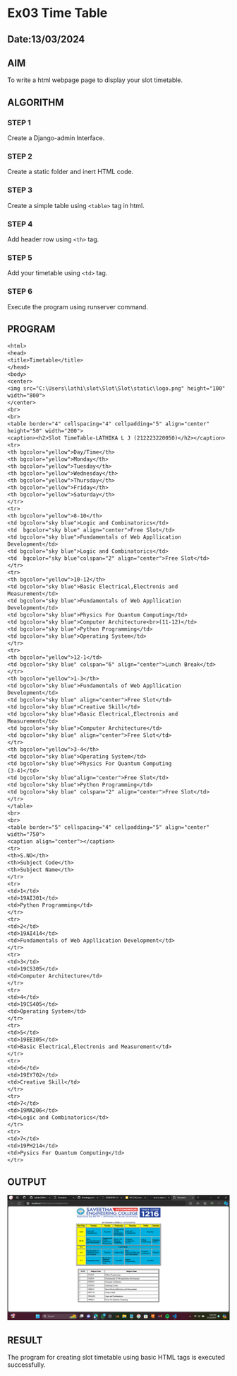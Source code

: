 # Ex03 Time Table
## Date:13/03/2024

## AIM
To write a html webpage page to display your slot timetable.

## ALGORITHM
### STEP 1
Create a Django-admin Interface.

### STEP 2
Create a static folder and inert HTML code.

### STEP 3
Create a simple table using ```<table>``` tag in html.

### STEP 4
Add header row using ```<th>``` tag.

### STEP 5
Add your timetable using ```<td>``` tag.

### STEP 6
Execute the program using runserver command.

## PROGRAM
```
<html>
<head>
<title>Timetable</title>
</head>
<body>
<center>
<img src="C:\Users\lathi\slot\Slot\Slot\static\logo.png" height="100" width="800">
</center>
<br>
<br>
<table border="4" cellspacing="4" cellpadding="5" align="center" height="50" width="200">
<caption><h2>Slot TimeTable-LATHIKA L J (212223220050)</h2></caption>
<tr>
<th bgcolor="yellow">Day/Time</th>
<th bgcolor="yellow">Monday</th>
<th bgcolor="yellow">Tuesday</th>
<th bgcolor="yellow">Wednesday</th>
<th bgcolor="yellow">Thursday</th>
<th bgcolor="yellow">Friday</th>
<th bgcolor="yellow">Saturday</th>
</tr>
<tr>
<th bgcolor="yellow">8-10</th>
<td bgcolor="sky blue">Logic and Combinatorics</td>
<td  bgcolor="sky blue" align="center">Free Slot</td>
<td bgcolor="sky blue">Fundamentals of Web Appllication Development</td>
<td bgcolor="sky blue">Logic and Combinatorics</td>
<td  bgcolor="sky blue"colspan="2" align="center">Free Slot</td>
</tr>
<tr>
<th bgcolor="yellow">10-12</th>
<td bgcolor="sky blue">Basic Electrical,Electronis and Measurement</td>
<td bgcolor="sky blue">Fundamentals of Web Appllication Development</td>
<td bgcolor="sky blue">Physics For Quantum Computing</td>
<td bgcolor="sky blue">Computer Architecture<br>(11-12)</td>
<td bgcolor="sky blue">Python Programming</td>
<td bgcolor="sky blue">Operating System</td>
</tr>
<tr>
<th bgcolor="yellow">12-1</td>
<td bgcolor="sky blue" colspan="6" align="center">Lunch Break</td>
</tr>
<th bgcolor="yellow">1-3</th>
<td bgcolor="sky blue">Fundamentals of Web Appllication Development</td>
<td bgcolor="sky blue" align="center">Free Slot</td>
<td bgcolor="sky blue">Creative Skill</td>
<td bgcolor="sky blue">Basic Electrical,Electronis and Measurement</td>
<td bgcolor="sky blue">Computer Architecture</td>
<td bgcolor="sky blue" align="center">Free Slot</td>
</tr>
<th bgcolor="yellow">3-4</th>
<td bgcolor="sky blue">Operating System</td>
<td bgcolor="sky blue">Physics For Quantum Computing
(3-4)</td>
<td bgcolor="sky blue"align="center">Free Slot</td>
<td bgcolor="sky blue">Python Programming</td>
<td bgcolor="sky blue" colspan="2" align="center">Free Slot</td>
</tr>
</table>
<br>
<br>
<table border="5" cellspacing="4" cellpadding="5" align="center" width="750">
<caption align="center"></caption>
<tr>
<th>S.NO</th>
<th>Subject Code</th>
<th>Subject Name</th>
</tr>
<tr>
<td>1</td>
<td>19AI301</td>
<td>Python Programming</td>
</tr>
<tr>
<td>2</td>
<td>19AI414</td>
<td>Fundamentals of Web Appllication Development</td>
</tr>
<tr>
<td>3</td>
<td>19CS305</td>
<td>Computer Architecture</td>
</tr>
<tr>
<td>4</td>
<td>19CS405</td>
<td>Operating System</td>
</tr>
<tr>
<td>5</td>
<td>19EE305</td>
<td>Basic Electrical,Electronis and Measurement</td>
</tr>
<tr>
<td>6</td>
<td>19EY702</td>
<td>Creative Skill</td>
</tr>
<tr>
<td>7</td>
<td>19MA206</td>
<td>Logic and Combinatorics</td>
</tr>
<tr>
<td>7</td>
<td>19PH214</td>
<td>Pysics For Quantum Computing</td>
</tr>
```
## OUTPUT

![alt text](<Screenshot 2024-03-13 190605.png>)

## RESULT
The program for creating slot timetable using basic HTML tags is executed successfully.
